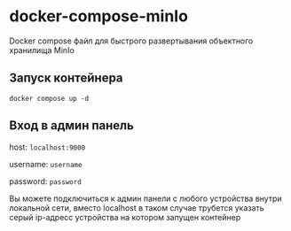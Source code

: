 # docker-compose-minIo
Docker compose файл для быстрого развертывания объектного хранилища MinIo

## Запуск контейнера
`docker compose up -d`

## Вход в админ панель
host: `localhost:9000`

username: `username`

password: `password`

Вы можете подключиться к админ панели с любого устройства внутри локальной сети, вместо localhost в таком случае трубется указать серый ip-адресс устройства на котором запущен контейнер
